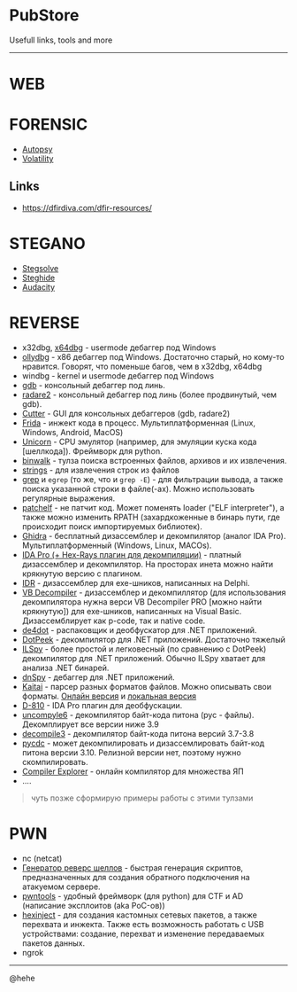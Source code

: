 # PubStore
Usefull links, tools and more

---

# WEB

# FORENSIC
- [Autopsy](https://www.autopsy.com/)
- [Volatility](https://github.com/volatilityfoundation/volatility)

## Links
- https://dfirdiva.com/dfir-resources/

# STEGANO
- [Stegsolve](https://wiki.bi0s.in/steganography/stegsolve/)
- [Steghide](https://steghide.sourceforge.net/)
- [Audacity](https://www.audacityteam.org/)

# REVERSE
- x32dbg, [x64dbg](https://x64dbg.com/) - usermode дебаггер под Windows
- [ollydbg](https://www.ollydbg.de/version2.html) - x86 дебаггер под Windows. Достаточно старый, но кому-то нравится. Говорят, что поменьше багов, чем в x32dbg, x64dbg
- windbg - kernel и usermode дебаггер под Windows
- [gdb](https://www.sourceware.org/gdb/) - консольный дебаггер под линь.
- [radare2](https://rada.re/n/) - консольный дебаггер под линь (более продвинутый, чем gdb).
- [Cutter](https://cutter.re/) - GUI для консольных дебаггеров (gdb, radare2)
- [Frida](https://frida.re/docs/examples/windows) - инжект кода в процесс. Мультиплатформенная (Linux, Windows, Android, MacOS)
- [Unicorn](https://www.unicorn-engine.org/) - CPU эмулятор (например, для эмуляции куска кода [шеллкода]). Фреймворк для python.
- [binwalk](https://www.kali.org/tools/binwalk/) - тулза поиска встроенных файлов, архивов и их извлечения.
- [strings](https://linux.die.net/man/1/strings) - для извлечения строк из файлов
- [grep](https://man7.org/linux/man-pages/man1/grep.1.html) и `egrep` (то же, что и `grep -E`) - для фильтрации вывода, а также поиска указанной строки в файле(-ах). Можно использовать регулярные выражения.
- [patchelf](https://manpages.ubuntu.com/manpages/bionic/man1/patchelf.1.html) - не патчит код. Может поменять loader ("ELF interpreter"), а также можно изменить RPATH (захардкоженные в бинарь пути, где происходит поиск импортируемых библиотек).
- [Ghidra](https://github.com/NationalSecurityAgency/ghidra) - бесплатный дизассемблер и декомпилятор (аналог IDA Pro). Мультиплатформенный (Windows, Linux, MACOs).
- [IDA Pro (+ Hex-Rays плагин для декомпиляции)](https://hex-rays.com/ida-pro/) - платный дизассемблер и декомпилятор. На просторах инета можно найти крякнутую версию с плагином.
- [IDR](https://github.com/crypto2011/IDR) - дизассемблер для exe-шников, написанных на Delphi.
- [VB Decompiler](https://www.vb-decompiler.org/products/rus.htm) - дизассемблер и декомпиллятор (для использования декомпилятора нужна верси VB Decompiler PRO [можно найти крякнутую]) для exe-шников, написанных на Visual Basic. Дизассемблирует как p-code, так и native code.
- [de4dot](https://github.com/de4dot/de4dot) - распаковщик и деобфускатор для .NET приложений.
- [DotPeek](https://www.jetbrains.com/decompiler/) - декомпилятор для .NET приложений. Достаточно тяжелый
- [ILSpy](https://github.com/icsharpcode/ILSpy) - более простой и легковесный (по сравнению с DotPeek) декомпилятор для .NET приложений. Обычно ILSpy хватает для анализа .NET бинарей.
- [dnSpy](https://github.com/dnSpy/dnSpy) - дебаггер для .NET приложений.
- [Kaitai](https://github.com/kaitai-io/kaitai_struct_formats) - парсер разных форматов файлов. Можно описывать свои форматы. [Онлайн версия](https://ide.kaitai.io) и [локальная версия](https://github.com/kaitai-io/kaitai_struct_visualizer)
- [D-810](https://eshard.com/posts/d810-deobfuscation-ida-pro) - IDA Pro плагин для деобфускации.
- [uncompyle6](https://pypi.org/project/uncompyle6/) - декомпилятор байт-кода питона (pyc - файлы). Декомплирует все версии ниже 3.9
- [decompile3](https://github.com/rocky/python-decompile3) - декомпилятор байт-кода питона версий 3.7-3.8
- [pycdc](https://github.com/zrax/pycdc) - может декомпилировать и дизаcсемлировать байт-код питона версии 3.10. Релизной версии нет, поэтому нужно скомпилировать.
- [Compiler Explorer](gcc.godbolt.org) - онлайн компилятор для множества ЯП
- ....

> чуть позже сформирую примеры работы с этими тулзами

# PWN
- nc (netcat)
- [Генератор реверс шеллов](https://www.revshells.com/) - быстрая генерация скриптов, предназначенных для создания обратного подключения на атакуемом сервере.
- [pwntools](https://github.com/Gallopsled/pwntools) - удобный фреймворк (для python) для CTF и AD (написание эксплоитов (aka PoC-ов))
- [hexinject](https://hexinject.sourceforge.net/) - для создания кастомных сетевых пакетов, а также перехвата и инжекта. Также есть возможность работать с USB устройствами: создание, перехват и изменение передаваемых пакетов данных.
- ngrok
---
@hehe
